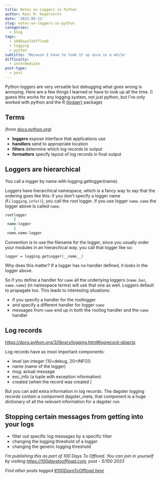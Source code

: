 ```yaml
---
title: Notes on Loggers in Python
author: Roel M. Hogervorst
date: '2023-05-12'
slug: notes-on-loggers-in-python
categories:
  - blog
tags:
  - 100DaysToOffload
  - logging
  - python
subtitle: 'Because I have to look it up once in a while'
difficulty:
  - intermediate
post-type:
  - post
---
```


Python loggers are very versatile but debugging what goes wrong is annoying.
Here are a few things I learned or have to look up all the time.
(I guess this works for any logging system, not just python, but I've only worked
with python and the R [{logger}](https://cran.r-project.org/web/packages/logger/index.html) package)


## Terms
(from [docs.python.org](https://docs.python.org/3/howto/logging.html#))
- **loggers** expose interface that applications use
- **handlers** send to appropriate location
- **filters** determine which log records to output
- **formatters** specify layout of log records in final output


## Loggers are hierarchical
You call a logger by name with logging.getlogger(name).

Loggers have hierarchical namespace, which is a fancy way to say that
the ordering goes like this:
if you don't specify a logger name (f.i.`logging.info()`), you call the root logger.
If you use logger `name.name` the logger above is called `name`.


```bash
rootlogger
    |
 name-logger
    |
 name.name-logger
```

Convention is to use the filename for the logger, since you usually order your 
modules in an hierarchical way. you call that logger like so:

`logger = logging.getLogger(__name__)`


Why does this matter?
If a logger has no handler defined, it looks in the logger above. 

So if you define a handler for `name` all the underlying loggers (`name.baz`, `name.name`) (in namespace terms)
will use that one as well. 
Loggers default to propagate too. This leads to interesting situations:

- if you specify a handler for the rootlogger
- and specify a different handler for logger `name`
- messages from `name` end up in both the rootlog handler and the `name` handler


## Log records
<https://docs.python.org/3/library/logging.html#logrecord-objects>

Log records have as most important components:
- level (an integer (10=debug, 20=INFO))
- name (name of the logger)
- msg: actual message
- exc_info (a tuple with exception information)
- created (when the record was created )

But you can add extra information in log records.
The dagster logging records contain a component dagster_meta, that component is a huge dictionary of all the relevant information for a dagster run. 

## Stopping certain messages from getting into your logs
- filter out specific log messages by a specific filter
- changing the logging threshold of a logger
- changing the generic logging threshold


*I’m publishing this as part of 100 Days To Offload. You can join in yourself by visiting https://100daystooffload.com, post - 5/100 2023*

*Find other posts tagged  [#100DaysToOffload here](https://notes.rmhogervorst.nl/tags/100DaysToOffload/)*
